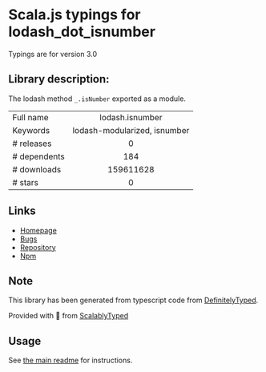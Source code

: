 
# Scala.js typings for lodash_dot_isnumber

Typings are for version 3.0

## Library description:
The lodash method `_.isNumber` exported as a module.

|                    |                 |
| ------------------ | :-------------: |
| Full name          | lodash.isnumber |
| Keywords           | lodash-modularized, isnumber |
| # releases         | 0 |
| # dependents       | 184 |
| # downloads        | 159611628 |
| # stars            | 0 |

## Links
- [Homepage](https://lodash.com/)
- [Bugs](https://github.com/lodash/lodash/issues)
- [Repository](https://github.com/lodash/lodash)
- [Npm](https://www.npmjs.com/package/lodash.isnumber)
    


## Note
This library has been generated from typescript code from [DefinitelyTyped](https://definitelytyped.org).

Provided with :purple_heart: from [ScalablyTyped](https://github.com/oyvindberg/ScalablyTyped)

## Usage
See [the main readme](../../readme.md) for instructions.


